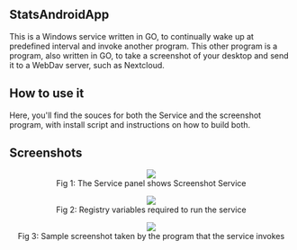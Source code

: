 ## StatsAndroidApp

This is a Windows service written in GO, to continually wake up at predefined interval and invoke another program.
This other program is a program, also written in GO, to take a screenshot of your desktop and send it to
a WebDav server, such as Nextcloud.

## How to use it
Here, you'll find the souces for both the Service and the screenshot program, with install script and 
instructions on how to build both.

## Screenshots
<p align="center">
  <img align="center" src="https://github.com/joesilva01862/ScreenshotWindowsService/tree/master/service/pictures/WindowsService.jpg">
  <br>
  Fig 1: The Service panel shows Screenshot Service
</p>
  
<p align="center">
  <img align="center" src="https://github.com/joesilva01862/ScreenshotWindowsService/tree/master/service/pictures/RegistryEntries.png">
  <br>
  Fig 2: Registry variables required to run the service
</p>

<p align="center">
  <img align="center" src="https://github.com/joesilva01862/ScreenshotWindowsService/tree/master/service/pictures/Screenshot.jpg">
  <br>
  Fig 3: Sample screenshot taken by the program that the service invokes
</p>
